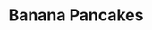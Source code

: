 ---
title: Banana Pancakes
metadata:
  course: Breakfast
  title: Banana Pancakes
  source: https://www.panmacmillan.com/blogs/lifestyle-wellbeing/joe-wicks-protein-pancakes-recipe-body-coach
  servings: '1'
ingredients:
- name: egg
  amount: '1'
- name: coconut oil
  amount: 1 tsp
- name: banana
  amount: '1'
- name: protein powder
  amount: 1 scoop
- name: baking powder
  amount: 1 pinch
- name: oats
  amount: 25 g
cookware:
- name: blender
- name: frying pan
- name: spatula
steps:
- description: Put banana, protein powder, egg, oats and baking powder into the blender
    and whizz until smooth.
- description: Add coconut oil to a frying pan on a high heat and then add a scoop
    of the mixture to the pan to cook (I use a 1/4 cup measure). Cook until it's solidified
    and then flip with a spatula to cook the other side.
- description: Work your way through the rest of the mixture, and then serve with
    your favourite toppings.

---
